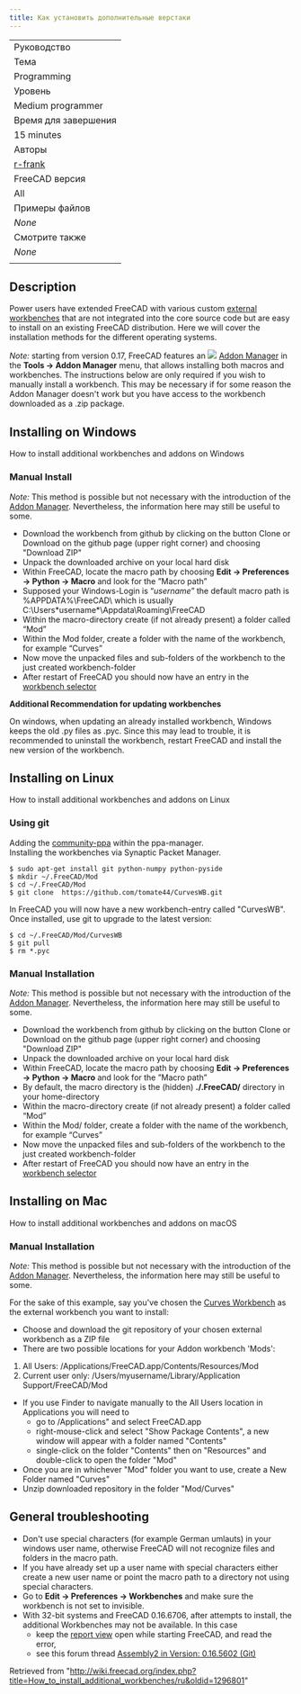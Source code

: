 ```yaml
---
title: Как установить дополнительные верстаки
---
```

|  |
| --- |
| Руководство |
| Тема |
| Programming |
| Уровень |
| Medium programmer |
| Время для завершения |
| 15 minutes |
| Авторы |
| [r-frank](/User:R-Frank "User:R-Frank") |
| FreeCAD версия |
| All |
| Примеры файлов |
| *None* |
| Смотрите также |
| *None* |
|  |

## Description

Power users have extended FreeCAD with various custom [external workbenches](/External_workbenches "External workbenches") that are not integrated into the core source code but are easy to install on an existing FreeCAD distribution. Here we will cover the installation methods for the different operating systems.

*Note:* starting from version 0.17, FreeCAD features an ![](/images/Std_AddonMgr.svg) [Addon Manager](/Std_AddonMgr "Std AddonMgr") in the **Tools → Addon Manager** menu, that allows installing both macros and workbenches. The instructions below are only required if you wish to manually install a workbench. This may be necessary if for some reason the Addon Manager doesn't work but you have access to the workbench downloaded as a .zip package.

## Installing on Windows

How to install additional workbenches and addons on Windows

### Manual Install

*Note:* This method is possible but not necessary with the introduction of the [Addon Manager](/Std_AddonMgr "Std AddonMgr"). Nevertheless, the information here may still be useful to some.

* Download the workbench from github by clicking on the button Clone or Download on the github page (upper right corner) and choosing "Download ZIP"
* Unpack the downloaded archive on your local hard disk
* Within FreeCAD, locate the macro path by choosing **Edit → Preferences → Python → Macro** and look for the ”Macro path”
* Supposed your Windows-Login is “*username*” the default macro path is %APPDATA%\FreeCAD\ which is usually C:\Users\*username*\Appdata\Roaming\FreeCAD
* Within the macro-directory create (if not already present) a folder called “Mod”
* Within the Mod folder, create a folder with the name of the workbench, for example “Curves”
* Now move the unpacked files and sub-folders of the workbench to the just created workbench-folder
* After restart of FreeCAD you should now have an entry in the [workbench selector](/Std_Workbench "Std Workbench")

**Additional Recommendation for updating workbenches**

On windows, when updating an already installed workbench, Windows keeps the old .py files as .pyc. Since this may lead to trouble, it is recommended to uninstall the workbench, restart FreeCAD and install the new version of the workbench.

## Installing on Linux

How to install additional workbenches and addons on Linux

### Using git

Adding the [community-ppa](https://launchpad.net/~freecad-community/+archive/ubuntu/ppa) within the ppa-manager.  
Installing the workbenches via Synaptic Packet Manager.

```
$ sudo apt-get install git python-numpy python-pyside
$ mkdir ~/.FreeCAD/Mod
$ cd ~/.FreeCAD/Mod
$ git clone  https://github.com/tomate44/CurvesWB.git

```

In FreeCAD you will now have a new workbench-entry called "CurvesWB". Once installed, use git to upgrade to the latest version:

```
$ cd ~/.FreeCAD/Mod/CurvesWB
$ git pull
$ rm *.pyc

```

### Manual Installation

*Note:* This method is possible but not necessary with the introduction of the [Addon Manager](/Std_AddonMgr "Std AddonMgr"). Nevertheless, the information here may still be useful to some.

* Download the workbench from github by clicking on the button Clone or Download on the github page (upper right corner) and choosing "Download ZIP"
* Unpack the downloaded archive on your local hard disk
* Within FreeCAD, locate the macro path by choosing **Edit → Preferences → Python → Macro** and look for the ”Macro path”
* By default, the macro directory is the (hidden) **./.FreeCAD/** directory in your home-directory
* Within the macro-directory create (if not already present) a folder called “Mod”
* Within the Mod/ folder, create a folder with the name of the workbench, for example “Curves”
* Now move the unpacked files and sub-folders of the workbench to the just created workbench-folder
* After restart of FreeCAD you should now have an entry in the [workbench selector](/Std_Workbench "Std Workbench")

## Installing on Mac

How to install additional workbenches and addons on macOS

### Manual Installation

*Note:* This method is possible but not necessary with the introduction of the [Addon Manager](/Std_AddonMgr "Std AddonMgr"). Nevertheless, the information here may still be useful to some.

For the sake of this example, say you've chosen the [Curves Workbench](/Curves_Workbench "Curves Workbench") as the external workbench you want to install:

* Choose and download the git repository of your chosen external workbench as a ZIP file
* There are two possible locations for your Addon workbench 'Mods':

1. All Users: /Applications/FreeCAD.app/Contents/Resources/Mod
2. Current user only: /Users/myusername/Library/Application Support/FreeCAD/Mod

* If you use Finder to navigate manually to the All Users location in Applications you will need to
  + go to /Applications" and select FreeCAD.app
  + right-mouse-click and select "Show Package Contents", a new window will appear with a folder named "Contents"
  + single-click on the folder "Contents" then on "Resources" and double-click to open the folder "Mod"
* Once you are in whichever "Mod" folder you want to use, create a New Folder named "Curves"
* Unzip downloaded repository in the folder "Mod/Curves"

## General troubleshooting

* Don't use special characters (for example German umlauts) in your windows user name, otherwise FreeCAD will not recognize files and folders in the macro path.
* If you have already set up a user name with special characters either create a new user name or point the macro path to a directory not using special characters.
* Go to **Edit → Preferences → Workbenches** and make sure the workbench is not set to invisible.
* With 32-bit systems and FreeCAD 0.16.6706, after attempts to install, the additional Workbenches may not be available. In this case
  + keep the [report view](/Report_view "Report view") open while starting FreeCAD, and read the error,
  + see this forum thread [Assembly2 in Version: 0.16.5602 (Git)](http://forum.freecadweb.org/viewtopic.php?t=12839#p102933)

Retrieved from "<http://wiki.freecad.org/index.php?title=How_to_install_additional_workbenches/ru&oldid=1296801>"